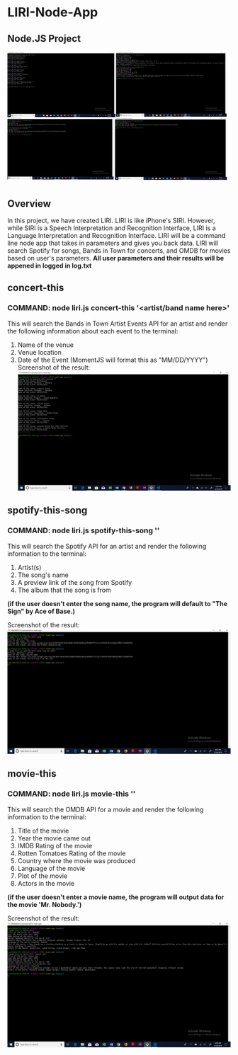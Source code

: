# LIRI-Node-App
## Node.JS Project

![Homepage](https://github.com/kamalnyc17/liri-node-app/blob/master/images/homepage.jpg)

## Overview
In this project, we have created LIRI. LIRI is like iPhone's SIRI. However, while SIRI is a Speech Interpretation and Recognition Interface, LIRI is a Language Interpretation and Recognition Interface. LIRI will be a command line node app that takes in parameters and gives you back data. LIRI will search Spotify for songs, Bands in Town for concerts, and OMDB for movies based on user's parameters. **All user parameters and their results will be appened in logged in log.txt**

## concert-this
### COMMAND: node liri.js concert-this '<artist/band name here>'
This will search the Bands in Town Artist Events API for an artist and render the following information about each event to the terminal:
1. Name of the venue
2. Venue location
3. Date of the Event (MomentJS will format this as "MM/DD/YYYY")
Screenshot of the result:
![concert-this](https://github.com/kamalnyc17/liri-node-app/blob/master/images/concert-this.jpg)

## spotify-this-song
### COMMAND: node liri.js spotify-this-song '<song name here>'
This will search the Spotify API for an artist and render the following information to the terminal:
1. Artist(s)
2. The song's name
3. A preview link of the song from Spotify
4. The album that the song is from

**(if the user doesn't enter the song name, the program will default to "The Sign" by Ace of Base.)**

Screenshot of the result:
![spotify-this-song](https://github.com/kamalnyc17/liri-node-app/blob/master/images/spotify-this-song.jpg)

## movie-this
### COMMAND: node liri.js movie-this '<movie name here>'
This will search the OMDB API for a movie and render the following information to the terminal:
1. Title of the movie
2. Year the movie came out
3. IMDB Rating of the movie
4. Rotten Tomatoes Rating of the movie
5. Country where the movie was produced
6. Language of the movie
7. Plot of the movie
8. Actors in the movie

**(if the user doesn't enter a movie name, the program will output data for the movie 'Mr. Nobody.')**

Screenshot of the result:
![movie-this](https://github.com/kamalnyc17/liri-node-app/blob/master/images/movie-this.jpg)


